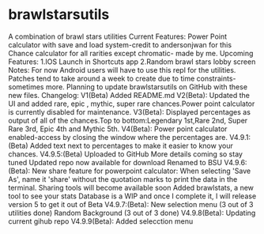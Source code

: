 # brawlstarsutils
A combination of brawl stars utilities
Current Features:
Power Point calculator with save and load system-credit to andersonjwan for this
Chance calculator for all rarities except chromatic- made by me.
Upcoming Features:
1.IOS Launch in Shortcuts app
2.Random brawl stars lobby screen
Notes:
For now Android users will have to use this repl for the utilities.
Patches tend to take around a week to create due to time constraints-sometimes more.
Planning to update brawlstarsutils on GitHub with these new files.
Changelog:
V1(Beta)
Added README.md
V2(Beta):
Updated the UI and added rare, epic , mythic, super rare chances.Power point calculator is currently disabled for maintenance.
V3(Beta):
Displayed percentages as output of all of the chances.Top to bottom:Legendary 1st,Rare 2nd, Super Rare 3rd, Epic 4th and Mythic 5th.
V4(Beta):
Power point calculator enabled-access by  closing the window where the percentages are.
V4.9.1:(Beta)
Added text next to percentages to make it easier to know your chances.
V4.9.5:(Beta)
Uploaded to GitHub
More details coming so stay tuned
Updated repo now available for download
Renamed to BSU 
V4.9.6:(Beta):
New share feature for powerpoint calculator:
When selecting 'Save As', name it 'share' without the quotation marks to print the data in the terminal.
Sharing tools will become available soon
Added brawlstats, a new tool to see your stats
Database is a WIP and once I complete it, I will release version 5 to get it out of Beta
V4.9.7:(Beta):
New selection menu (3 out of 3 utilities done)
Random Background (3 out of 3 done)
V4.9.8(Beta):
Updating current gihub repo
V4.9.9(Beta):
Added selecction menu

